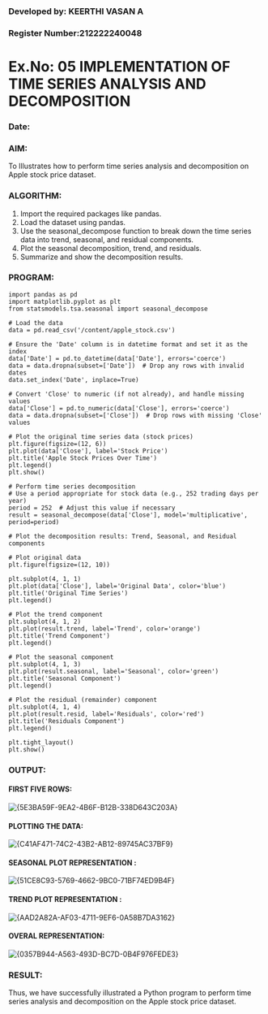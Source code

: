 ### Developed by: KEERTHI VASAN A
### Register Number:212222240048
# Ex.No: 05  IMPLEMENTATION OF TIME SERIES ANALYSIS AND DECOMPOSITION
### Date: 


### AIM:
To Illustrates how to perform time series analysis and decomposition on Apple stock price dataset.

### ALGORITHM:
1. Import the required packages like pandas.
2. Load the dataset using pandas.
3. Use the seasonal_decompose function to break down the time series data into trend, seasonal, and residual components.
4. Plot the seasonal decomposition, trend, and residuals.
5. Summarize and show the decomposition results.

### PROGRAM:
```PY
import pandas as pd
import matplotlib.pyplot as plt
from statsmodels.tsa.seasonal import seasonal_decompose

# Load the data
data = pd.read_csv('/content/apple_stock.csv')

# Ensure the 'Date' column is in datetime format and set it as the index
data['Date'] = pd.to_datetime(data['Date'], errors='coerce')
data = data.dropna(subset=['Date'])  # Drop any rows with invalid dates
data.set_index('Date', inplace=True)

# Convert 'Close' to numeric (if not already), and handle missing values
data['Close'] = pd.to_numeric(data['Close'], errors='coerce')
data = data.dropna(subset=['Close'])  # Drop rows with missing 'Close' values

# Plot the original time series data (stock prices)
plt.figure(figsize=(12, 6))
plt.plot(data['Close'], label='Stock Price')
plt.title('Apple Stock Prices Over Time')
plt.legend()
plt.show()

# Perform time series decomposition
# Use a period appropriate for stock data (e.g., 252 trading days per year)
period = 252  # Adjust this value if necessary
result = seasonal_decompose(data['Close'], model='multiplicative', period=period)

# Plot the decomposition results: Trend, Seasonal, and Residual components

# Plot original data
plt.figure(figsize=(12, 10))

plt.subplot(4, 1, 1)
plt.plot(data['Close'], label='Original Data', color='blue')
plt.title('Original Time Series')
plt.legend()

# Plot the trend component
plt.subplot(4, 1, 2)
plt.plot(result.trend, label='Trend', color='orange')
plt.title('Trend Component')
plt.legend()

# Plot the seasonal component
plt.subplot(4, 1, 3)
plt.plot(result.seasonal, label='Seasonal', color='green')
plt.title('Seasonal Component')
plt.legend()

# Plot the residual (remainder) component
plt.subplot(4, 1, 4)
plt.plot(result.resid, label='Residuals', color='red')
plt.title('Residuals Component')
plt.legend()

plt.tight_layout()
plt.show()

```
### OUTPUT:
#### FIRST FIVE ROWS:
![{5E3BA59F-9EA2-4B6F-B12B-338D643C203A}](https://github.com/user-attachments/assets/306ca6be-404e-4b20-9b90-3988e2f879e8)

#### PLOTTING THE DATA:
![{C41AF471-74C2-43B2-AB12-89745AC37BF9}](https://github.com/user-attachments/assets/b4d3d453-7fa3-409c-9d5f-85a75e04be8a)

#### SEASONAL PLOT REPRESENTATION :
![{51CE8C93-5769-4662-9BC0-71BF74ED9B4F}](https://github.com/user-attachments/assets/461c2ccd-05d2-47cc-a995-b88c82818a56)

#### TREND PLOT REPRESENTATION :
![{AAD2A82A-AF03-4711-9EF6-0A58B7DA3162}](https://github.com/user-attachments/assets/8cf91db3-ba69-405a-89e1-dfe116792780)

#### OVERAL REPRESENTATION:
![{0357B944-A563-493D-BC7D-0B4F976FEDE3}](https://github.com/user-attachments/assets/2d86ef63-bcf5-4805-9944-a4241dbdb6b9)

### RESULT:
Thus, we have successfully illustrated a Python program to perform time series analysis and decomposition on the Apple stock price dataset.
